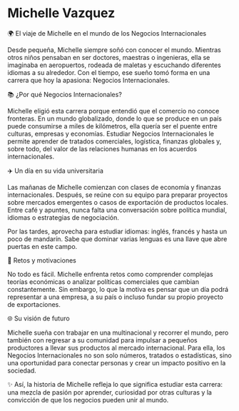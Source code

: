 # Michelle Vazquez
🌍 El viaje de Michelle en el mundo de los Negocios Internacionales

Desde pequeña, Michelle siempre soñó con conocer el mundo. Mientras otros niños pensaban en ser doctores, maestras o ingenieras, ella se imaginaba en aeropuertos, rodeada de maletas y escuchando diferentes idiomas a su alrededor. Con el tiempo, ese sueño tomó forma en una carrera que hoy la apasiona: Negocios Internacionales.

📚 ¿Por qué Negocios Internacionales?

Michelle eligió esta carrera porque entendió que el comercio no conoce fronteras. En un mundo globalizado, donde lo que se produce en un país puede consumirse a miles de kilómetros, ella quería ser el puente entre culturas, empresas y economías. Estudiar Negocios Internacionales le permite aprender de tratados comerciales, logística, finanzas globales y, sobre todo, del valor de las relaciones humanas en los acuerdos internacionales.

✈️ Un día en su vida universitaria

Las mañanas de Michelle comienzan con clases de economía y finanzas internacionales. Después, se reúne con su equipo para preparar proyectos sobre mercados emergentes o casos de exportación de productos locales. Entre café y apuntes, nunca falta una conversación sobre política mundial, idiomas o estrategias de negociación.

Por las tardes, aprovecha para estudiar idiomas: inglés, francés y hasta un poco de mandarín. Sabe que dominar varias lenguas es una llave que abre puertas en este campo.

🌟 Retos y motivaciones

No todo es fácil. Michelle enfrenta retos como comprender complejas teorías económicas o analizar políticas comerciales que cambian constantemente. Sin embargo, lo que la motiva es pensar que un día podrá representar a una empresa, a su país o incluso fundar su propio proyecto de exportaciones.

🌐 Su visión de futuro

Michelle sueña con trabajar en una multinacional y recorrer el mundo, pero también con regresar a su comunidad para impulsar a pequeños productores a llevar sus productos al mercado internacional. Para ella, los Negocios Internacionales no son solo números, tratados o estadísticas, sino una oportunidad para conectar personas y crear un impacto positivo en la sociedad.

✨ Así, la historia de Michelle refleja lo que significa estudiar esta carrera: una mezcla de pasión por aprender, curiosidad por otras culturas y la convicción de que los negocios pueden unir al mundo.

